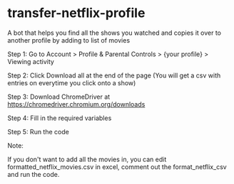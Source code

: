 # transfer-netflix-profile
A bot that helps you find all the shows you watched and copies it over to another profile by adding to list of movies

Step 1: Go to Account > Profile & Parental Controls > {your profile} > Viewing activity

Step 2: Click Download all at the end of the page (You will get a csv with entries on everytime you click onto a show)

Step 3: Download ChromeDriver at https://chromedriver.chromium.org/downloads

Step 4: Fill in the required variables

Step 5: Run the code

Note:

If you don't want to add all the movies in, you can edit formatted_netflix_movies.csv in excel, comment out the format_netflix_csv and run the code.
